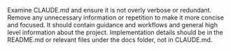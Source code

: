 Examine CLAUDE.md and ensure it is not overly verbose or redundant. 
Remove any unnecessary information or repetition to make it more concise and focused.
It should contain guidance and workflows and general high level information about the project.
Implementation details should be in the README.md or relevant files under the docs folder, not in CLAUDE.md.
